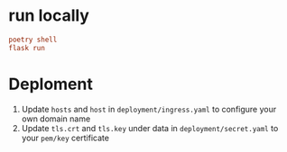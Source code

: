 # run locally
```ini
poetry shell
flask run
```

# Deploment
1. Update `hosts` and `host` in `deployment/ingress.yaml` to configure your own domain name
2. Update `tls.crt` and `tls.key` under data in `deployment/secret.yaml` to your `pem/key` certificate
